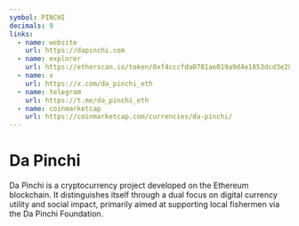 ```yaml
---
symbol: PINCHI
decimals: 9
links:
  - name: website
    url: https://dapinchi.com
  - name: explorer
    url: https://etherscan.io/token/0xf4cccfda0781ae019a9d4e1853dcd3e288daaa89
  - name: x
    url: https://x.com/da_pinchi_eth
  - name: telegram
    url: https://t.me/da_pinchi_eth
  - name: coinmarketcap
    url: https://coinmarketcap.com/currencies/da-pinchi/
---
```


# Da Pinchi

Da Pinchi is a cryptocurrency project developed on the Ethereum blockchain. It distinguishes itself through a dual focus on digital currency utility and social impact, primarily aimed at supporting local fishermen via the Da Pinchi Foundation.
